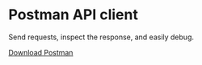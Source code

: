 # Postman API client

Send requests, inspect the response, and easily debug.

<a href="https://www.postman.com/downloads/">Download Postman</a>
